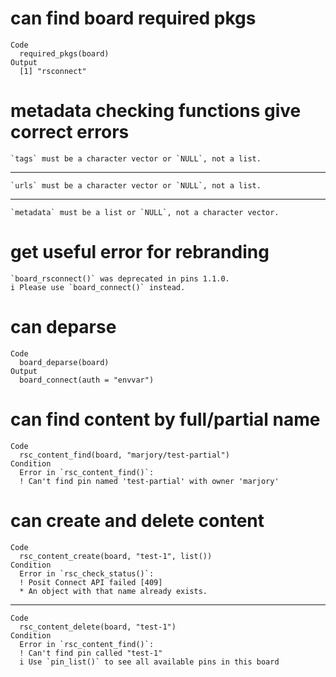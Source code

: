 # can find board required pkgs

    Code
      required_pkgs(board)
    Output
      [1] "rsconnect"

# metadata checking functions give correct errors

    `tags` must be a character vector or `NULL`, not a list.

---

    `urls` must be a character vector or `NULL`, not a list.

---

    `metadata` must be a list or `NULL`, not a character vector.

# get useful error for rebranding

    `board_rsconnect()` was deprecated in pins 1.1.0.
    i Please use `board_connect()` instead.

# can deparse

    Code
      board_deparse(board)
    Output
      board_connect(auth = "envvar")

# can find content by full/partial name

    Code
      rsc_content_find(board, "marjory/test-partial")
    Condition
      Error in `rsc_content_find()`:
      ! Can't find pin named 'test-partial' with owner 'marjory'

# can create and delete content

    Code
      rsc_content_create(board, "test-1", list())
    Condition
      Error in `rsc_check_status()`:
      ! Posit Connect API failed [409]
      * An object with that name already exists.

---

    Code
      rsc_content_delete(board, "test-1")
    Condition
      Error in `rsc_content_find()`:
      ! Can't find pin called "test-1"
      i Use `pin_list()` to see all available pins in this board

